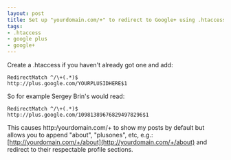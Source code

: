 ```yaml
---
layout: post
title: Set up "yourdomain.com/+" to redirect to Google+ using .htaccess
tags:
- .htaccess
- google plus
- google+
---
```

Create a .htaccess if you haven't already got one and add:

```
RedirectMatch ^/\+(.*)$
http://plus.google.com/YOURPLUSIDHERE$1
```

So for example Sergey Brin's would read:

```
RedirectMatch ^/\+(.*)$
http://plus.google.com/109813896768294978296$1
```

This causes http:/yourdomain.com/+ to show my posts by default but allows you
to append "about", "plusones", etc, e.g.:
[http://yourdomain.com/+/about](http://yourdomain.com/+/about) and redirect to
their respectable profile sections.

